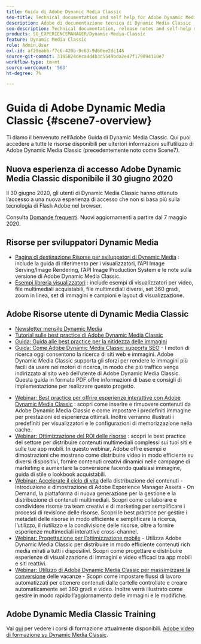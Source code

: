 ```yaml
---
title: Guida di Adobe Dynamic Media Classic
seo-title: Technical documentation and self help for Adobe Dynamic Media Classic
description: Adobe di documentazione tecnica di Dynamic Media Classic
seo-description: Technical documentation, release notes and self-help materials for Adobe Dynamic Media Classic, formerly Scene 7
products: SG_EXPERIENCEMANAGER/Dynamic-Media-Classic
feature: Dynamic Media Classic
role: Admin,User
exl-id: af29eabb-f7c6-420b-9c63-9d60ee2dc148
source-git-commit: 3185824deca4d4b3c5549bda2e47f179094110e7
workflow-type: tm+mt
source-wordcount: '563'
ht-degree: 7%

---
```


# Guida di Adobe Dynamic Media Classic {#scene7-overview}

Ti diamo il benvenuto nell’Adobe Guida di Dynamic Media Classic. Qui puoi accedere a tutte le risorse disponibili per ulteriori informazioni sull’utilizzo di Adobe Dynamic Media Classic (precedentemente noto come Scene7).

## Nuova esperienza di accesso Adobe Dynamic Media Classic disponibile il 30 giugno 2020

Il 30 giugno 2020, gli utenti di Dynamic Media Classic hanno ottenuto l’accesso a una nuova esperienza di accesso che non si basa più sulla tecnologia di Flash Adobe nel browser.

Consulta [Domande frequenti](new-ui-2020.md). Nuovi aggiornamenti a partire dal 7 maggio 2020.

## Risorse per sviluppatori Dynamic Media

* [Pagina di destinazione Risorse per sviluppatori di Dynamic Media](https://experienceleague.adobe.com/docs/dynamic-media-developer-resources.html) : include la guida di riferimento per i visualizzatori, l’API Image Serving/Image Rendering, l’API Image Production System e le note sulla versione di Adobe Dynamic Media Classic.
* [Esempi libreria visualizzatori](https://landing.adobe.com/en/na/dynamic-media/ctir-2755/live-demos.html) : include esempi di visualizzatori per video, file multimediali acquistabili, file multimediali diversi, set 360 gradi, zoom in linea, set di immagini e campioni e layout di visualizzazione.

## Adobe Risorse utente di Dynamic Media Classic

* [Newsletter mensile Dynamic Media](dynamic-media-newsletter.md)
* [Tutorial sulle best practice di Adobe Dynamic Media Classic](https://experienceleague.adobe.com/docs/experience-manager-learn/dynamic-media-classic-tutorial/overview.html)
* [Guida: Guida alle best practice per la nitidezza delle immagini](/help/assets/s7_sharpening_images.pdf)
* [Guida: Come Adobe Dynamic Media Classic supporta SEO](/help/assets/s7_seo.pdf)  - I motori di ricerca oggi consentono la ricerca di siti web e immagini. Adobe Dynamic Media Classic supporta gli sforzi per rendere le immagini più facili da usare nei motori di ricerca, in modo che più traffico venga indirizzato al sito web dell’utente di Adobe Dynamic Media Classic. Questa guida in formato PDF offre informazioni di base e consigli di implementazione per realizzare questo progetto.
<!-- * [Webinar: Best Practices for Responsive Design](http://offers.adobe.com/en/na/marketing/landings/_40458_responsive_design_live_on_demand_webinar.html) - Learn practical tips on how to improve your mobile strategy. See real-world examples of responsive design in action. Create one master asset that works across multiple devices and increase mobile performance by dynamically changing the resolution of images or the orientation of images for portrait or landscape displays. Learn how to also dynamically crop, scale, or resize images. -->
* [Webinar: Best practice per offrire esperienze interattive con Adobe Dynamic Media Classic](https://seminars.adobeconnect.com/p7wb8ej3u6d/) : scopri come inserire e rimuovere contenuti da Adobe Dynamic Media Classic e come impostare i predefiniti immagine per prestazioni ed esperienza ottimali. Inoltre verranno illustrati i predefiniti per visualizzatori e le configurazioni di memorizzazione nella cache.
* [Webinar: Ottimizzazione del ROI delle risorse](https://adobecustomersuccess.adobeconnect.com/p5ar3hfrrec/?launcher=false&amp;fcsContent=true&amp;pbMode=normal&amp;proto=true) : scopri le best practice del settore per distribuire contenuti multimediali complessi sui tuoi siti e sulle tue app mobili. In questo webinar, Adobe offre esempi e dimostrazioni che mostrano come distribuire video in modo efficiente su diversi dispositivi, fornire contenuti creativi dinamici nelle campagne di marketing e aumentare la conversione facendo qualsiasi immagine, guida di stile o lookbook acquistabili.
* [Webinar: Accelerate il ciclo di vita](https://adobecustomersuccess.adobeconnect.com/p88ducm9pqv/)  della distribuzione dei contenuti - Introduzione e dimostrazione di Adobe Experience Manager Assets - On Demand, la piattaforma di nuova generazione per la gestione e la distribuzione di contenuti multimediali. Scopri come collaborare e condividere risorse tra team creativi e di marketing per semplificare i processi di revisione delle risorse. Scopri le best practice per gestire i metadati delle risorse in modo efficiente e semplificare la ricerca, l’utilizzo, il riutilizzo e la condivisione delle risorse, oltre a fornire esperienze multimediali interattive cross-channel.
* [Webinar: Progettazione per l’ottimizzazione mobile](https://adobecustomersuccess.adobeconnect.com/p6oqd3wydif/?launcher=false&amp;fcsContent=true&amp;pbMode=normal&amp;proto=true)  - Utilizza Adobe Dynamic Media Classic per distribuire in modo efficiente contenuti rich media mirati a tutti i dispositivi. Scopri come progettare e distribuire esperienze di visualizzazione di immagini e video efficaci tra app mobili e siti reattivi.
* [Webinar: Utilizzo di Adobe Dynamic Media Classic per massimizzare la conversione](https://adobecustomersuccess.adobeconnect.com/p32n1yr85c9/?proto=true)  delle vacanze - Scopri come impostare flussi di lavoro automatizzati per ottenere contenuti dalle cartelle controllate e creare automaticamente set 360 gradi e video. Inoltre verrà illustrato come gestire in modo rapido l’aggiornamento delle immagini e le modifiche.

## Adobe Dynamic Media Classic Training

Vai [qui](https://learning.adobe.com/catalog.html#product=adobe-scene7) per vedere i corsi di formazione attualmente disponibili.
[Adobe video di formazione su Dynamic Media Classic](/help/training-videos.md).
